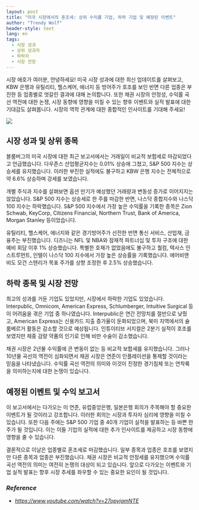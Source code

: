 ```yaml
---
layout: post
title: "미국 시장에서의 혼조세: 상위 수익률 기업, 하락 기업 및 예정된 이벤트"
author: "Trendy Wolf"
header-style: text
lang: en
tags:
  - 시장 성과
  - 상위 성과자
  - 하락자
  - 시장 전망
---
```


시장 애호가 여러분, 안녕하세요! 미국 시장 성과에 대한 최신 업데이트를 살펴보고, KBW 은행과 유틸리티, 헬스케어, 에너지 등 방어주가 호조를 보인 반면 다른 업종은 부진한 등 업종별로 엇갈린 결과에 대해 논의합니다. 또한 채권 시장의 안정성, 수익률 곡선 역전에 대한 논쟁, 시장 동향에 영향을 미칠 수 있는 향후 이벤트와 실적 발표에 대한 기대감도 살펴봅니다. 시장의 역학 관계에 대한 종합적인 인사이트를 기대해 주세요!

<img
    src="http://thumbnail.jpg"
/>






## 시장 성과 및 상위 종목

블룸버그의 미국 시장에 대한 최근 보고서에서는 거래일이 비교적 보합세로 마감되었다고 언급했습니다. 다우존스 산업평균지수는 0.01% 상승에 그쳤고, S&P 500 지수는 상승세를 유지했습니다. 이러한 부진한 실적에도 불구하고 KBW 은행 지수는 전체적으로 약 6.6% 상승하며 강세를 보였습니다.

개별 주식과 지수를 살펴보면 옵션 만기가 예상했던 거래량과 변동성 증가로 이어지지는 않았습니다. S&P 500 지수는 상승세로 한 주를 마감한 반면, 나스닥 종합지수와 나스닥 100 지수는 하락했습니다. S&P 500 지수에서 가장 높은 수익률을 기록한 종목은 Zion Schwab, KeyCorp, Citizens Financial, Northern Trust, Bank of America, Morgan Stanley 등이었습니다. 

유틸리티, 헬스케어, 에너지와 같은 경기방어주가 선전한 반면 통신 서비스, 산업재, 금융주는 부진했습니다. 디즈니는 NFL 및 NBA와 잠재적 파트너십 및 투자 구조에 대한 예비 회담 이후 1% 상승했습니다. 특별한 호재가 없었음에도 불구하고 퀄컴, 텍사스 인스트루먼트, 인텔이 나스닥 100 지수에서 가장 높은 상승률을 기록했습니다. 에어비앤비도 모건 스탠리가 목표 주가를 상향 조정한 후 2.5% 상승했습니다.






## 하락 종목 및 시장 전망

최고의 성과를 거둔 기업도 있었지만, 시장에서 하락한 기업도 있었습니다. Interpublic, Omnicom, American Express, Schlumberger, Intuitive Surgical 등이 어려움을 겪은 기업 중 하나였습니다. Interpublic은 연간 전망치를 절반으로 낮췄고, American Express는 신용카드 지출 증가율이 둔화되었으며, 북미 지역에서의 슐룸베르거 활동은 감소할 것으로 예상됩니다. 인튜이티브 서지컬은 2분기 실적이 호조를 보였지만 체중 감량 약품의 인기로 인해 비만 수술이 감소했습니다.

채권 시장은 2년물 수익률에 큰 변동이 없는 등 비교적 보합세를 유지했습니다. 그러나 10년물 곡선의 역전이 심화되면서 채권 시장은 연준이 인플레이션을 통제할 것이라는 믿음을 나타냈습니다. 수익률 곡선 역전의 의미와 이것이 진정한 경기침체 또는 연착륙을 의미하는지에 대한 논쟁이 있습니다.






## 예정된 이벤트 및 수익 보고서

이 보고서에서는 다가오는 미 연준, 유럽중앙은행, 일본은행 회의가 주목해야 할 중요한 이벤트가 될 것이라고 강조합니다. 이러한 회의는 시장과 투자자 심리에 영향을 미칠 수 있습니다. 또한 다음 주에는 S&P 500 기업 중 40개 기업이 실적을 발표하는 등 바쁜 한 주가 될 것입니다. 이는 이들 기업의 실적에 대한 추가 인사이트를 제공하고 시장 동향에 영향을 줄 수 있습니다.

결론적으로 이날은 업종별로 혼조세로 마감했습니다. 일부 종목과 업종은 호조를 보였지만 다른 종목과 업종은 부진했습니다. 채권 시장은 비교적 안정세를 유지했으며 수익률 곡선 역전의 의미는 여전히 논쟁의 대상이 되고 있습니다. 앞으로 다가오는 이벤트와 기업 실적 발표는 향후 시장 추세를 좌우할 수 있는 중요한 요인이 될 것입니다.


### _Reference_
- _https://www.youtube.com/watch?v=27opyjamNTE_

